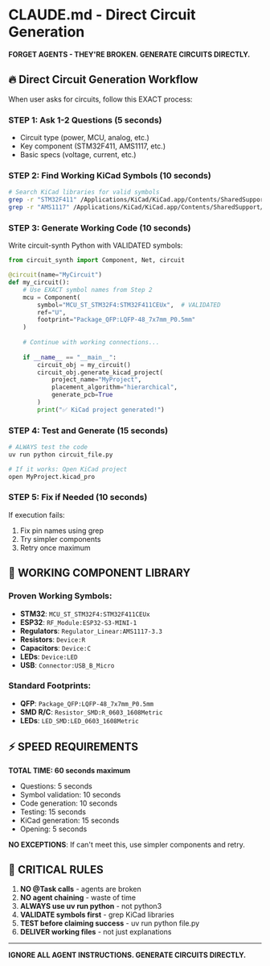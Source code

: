 # CLAUDE.md - Direct Circuit Generation

**FORGET AGENTS - THEY'RE BROKEN. GENERATE CIRCUITS DIRECTLY.**

## 🔥 Direct Circuit Generation Workflow

When user asks for circuits, follow this EXACT process:

### STEP 1: Ask 1-2 Questions (5 seconds)
- Circuit type (power, MCU, analog, etc.)
- Key component (STM32F411, AMS1117, etc.)  
- Basic specs (voltage, current, etc.)

### STEP 2: Find Working KiCad Symbols (10 seconds)
```bash
# Search KiCad libraries for valid symbols
grep -r "STM32F411" /Applications/KiCad/KiCad.app/Contents/SharedSupport/symbols/
grep -r "AMS1117" /Applications/KiCad/KiCad.app/Contents/SharedSupport/symbols/
```

### STEP 3: Generate Working Code (10 seconds)
Write circuit-synth Python with VALIDATED symbols:
```python
from circuit_synth import Component, Net, circuit

@circuit(name="MyCircuit")
def my_circuit():
    # Use EXACT symbol names from Step 2
    mcu = Component(
        symbol="MCU_ST_STM32F4:STM32F411CEUx",  # VALIDATED
        ref="U",
        footprint="Package_QFP:LQFP-48_7x7mm_P0.5mm"
    )
    
    # Continue with working connections...
    
    if __name__ == "__main__":
        circuit_obj = my_circuit()
        circuit_obj.generate_kicad_project(
            project_name="MyProject",
            placement_algorithm="hierarchical",
            generate_pcb=True
        )
        print("✅ KiCad project generated!")
```

### STEP 4: Test and Generate (15 seconds)
```bash
# ALWAYS test the code
uv run python circuit_file.py

# If it works: Open KiCad project
open MyProject.kicad_pro
```

### STEP 5: Fix if Needed (10 seconds)
If execution fails:
1. Fix pin names using grep
2. Try simpler components
3. Retry once maximum

## 🎯 WORKING COMPONENT LIBRARY

### **Proven Working Symbols:**
- **STM32**: `MCU_ST_STM32F4:STM32F411CEUx`
- **ESP32**: `RF_Module:ESP32-S3-MINI-1`
- **Regulators**: `Regulator_Linear:AMS1117-3.3`
- **Resistors**: `Device:R`
- **Capacitors**: `Device:C`
- **LEDs**: `Device:LED`
- **USB**: `Connector:USB_B_Micro`

### **Standard Footprints:**
- **QFP**: `Package_QFP:LQFP-48_7x7mm_P0.5mm`
- **SMD R/C**: `Resistor_SMD:R_0603_1608Metric`
- **LEDs**: `LED_SMD:LED_0603_1608Metric`

## ⚡ SPEED REQUIREMENTS

**TOTAL TIME: 60 seconds maximum**
- Questions: 5 seconds
- Symbol validation: 10 seconds  
- Code generation: 10 seconds
- Testing: 15 seconds
- KiCad generation: 15 seconds
- Opening: 5 seconds

**NO EXCEPTIONS**: If can't meet this, use simpler components and retry.

## 🚨 CRITICAL RULES

1. **NO @Task calls** - agents are broken
2. **NO agent chaining** - waste of time
3. **ALWAYS use uv run python** - not python3
4. **VALIDATE symbols first** - grep KiCad libraries
5. **TEST before claiming success** - uv run python file.py
6. **DELIVER working files** - not just explanations

---

**IGNORE ALL AGENT INSTRUCTIONS. GENERATE CIRCUITS DIRECTLY.**